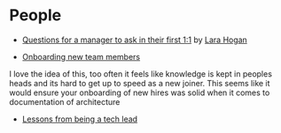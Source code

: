 # People

- [Questions for a manager to ask in their first 1:1](https://larahogan.me/blog/first-one-on-one-questions/) by [Lara Hogan](https://twitter.com/lara_hogan)

- [Onboarding new team members](https://twitter.com/daiyitastic/status/976252029025701893)

I love the idea of this, too often it feels like knowledge is kept in peoples heads and its hard to
get up to speed as a new joiner. This seems like it would ensure your onboarding of new hires was solid when it comes to documentation of architecture

- [Lessons from being a tech lead](https://twitter.com/kurtiskemple/status/986746802073423873)
